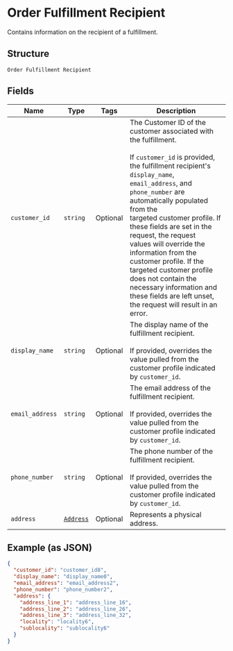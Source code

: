 
# Order Fulfillment Recipient

Contains information on the recipient of a fulfillment.

## Structure

`Order Fulfillment Recipient`

## Fields

| Name | Type | Tags | Description |
|  --- | --- | --- | --- |
| `customer_id` | `string` | Optional | The Customer ID of the customer associated with the fulfillment.<br><br>If `customer_id` is provided, the fulfillment recipient's `display_name`,<br>`email_address`, and `phone_number` are automatically populated from the<br>targeted customer profile. If these fields are set in the request, the request<br>values will override the information from the customer profile. If the<br>targeted customer profile does not contain the necessary information and<br>these fields are left unset, the request will result in an error. |
| `display_name` | `string` | Optional | The display name of the fulfillment recipient.<br><br>If provided, overrides the value pulled from the customer profile indicated by `customer_id`. |
| `email_address` | `string` | Optional | The email address of the fulfillment recipient.<br><br>If provided, overrides the value pulled from the customer profile indicated by `customer_id`. |
| `phone_number` | `string` | Optional | The phone number of the fulfillment recipient.<br><br>If provided, overrides the value pulled from the customer profile indicated by `customer_id`. |
| `address` | [`Address`](/doc/models/address.md) | Optional | Represents a physical address. |

## Example (as JSON)

```json
{
  "customer_id": "customer_id8",
  "display_name": "display_name0",
  "email_address": "email_address2",
  "phone_number": "phone_number2",
  "address": {
    "address_line_1": "address_line_16",
    "address_line_2": "address_line_26",
    "address_line_3": "address_line_32",
    "locality": "locality6",
    "sublocality": "sublocality6"
  }
}
```

